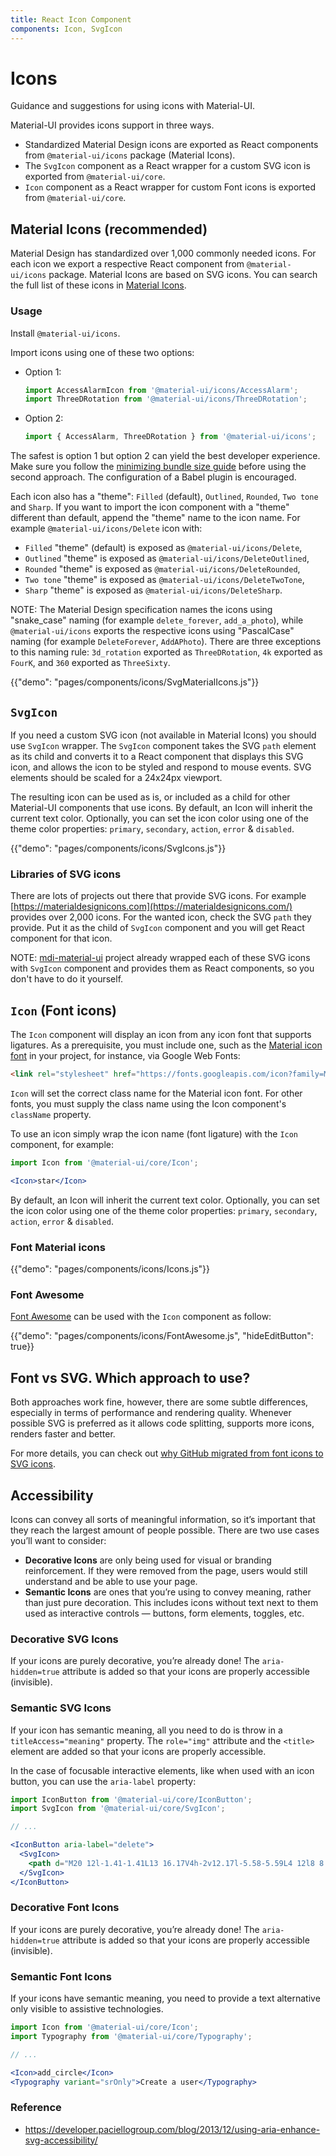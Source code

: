 ```yaml
---
title: React Icon Component
components: Icon, SvgIcon
---
```


# Icons

<p class="description">Guidance and suggestions for using icons with Material-UI.</p>

Material-UI provides icons support in three ways.

- Standardized Material Design icons are exported as React components from `@material-ui/icons` package (Material Icons).
- The `SvgIcon` component as a React wrapper for a custom SVG icon is exported from `@material-ui/core`.
- `Icon` component as a React wrapper for custom Font icons is exported from `@material-ui/core`.

## Material Icons (recommended)

Material Design has standardized over 1,000 commonly needed icons. For each icon we export a respective React component from `@material-ui/icons` package. Material Icons are based on SVG icons. You can search the full list of 
these icons in [Material Icons](/components/material-icons).

### Usage

Install `@material-ui/icons`.

Import icons using one of these two options:

- Option 1:

  ```jsx
  import AccessAlarmIcon from '@material-ui/icons/AccessAlarm';
  import ThreeDRotation from '@material-ui/icons/ThreeDRotation';
  ```

- Option 2:

  ```jsx
  import { AccessAlarm, ThreeDRotation } from '@material-ui/icons';
  ```

The safest is option 1 but option 2 can yield the best developer experience.
Make sure you follow the [minimizing bundle size guide](/guides/minimizing-bundle-size/#option-2) before using the second approach.
The configuration of a Babel plugin is encouraged.

Each icon also has a "theme": `Filled` (default), `Outlined`, `Rounded`, `Two tone` and `Sharp`. If you want to import the icon component with a "theme" different than default, append the "theme" name to the icon name. For example `@material-ui/icons/Delete` icon with:

- `Filled` "theme" (default) is exposed as `@material-ui/icons/Delete`,
- `Outlined` "theme" is exposed as `@material-ui/icons/DeleteOutlined`,
- `Rounded` "theme" is exposed as `@material-ui/icons/DeleteRounded`,
- `Two tone` "theme" is exposed as `@material-ui/icons/DeleteTwoTone`,
- `Sharp` "theme" is exposed as `@material-ui/icons/DeleteSharp`.

NOTE: The Material Design specification names the icons using "snake_case" naming (for example `delete_forever`, `add_a_photo`), while `@material-ui/icons` exports the respective icons using "PascalCase" naming (for example `DeleteForever`, `AddAPhoto`). There are three exceptions to this naming rule: `3d_rotation` exported as `ThreeDRotation`, `4k` exported as `FourK`, and `360` exported as `ThreeSixty`.

{{"demo": "pages/components/icons/SvgMaterialIcons.js"}}

## `SvgIcon`

If you need a custom SVG icon (not available in Material Icons) you should use `SvgIcon` wrapper.
The `SvgIcon` component takes the SVG `path` element as its child and converts it to a React component that displays this SVG icon, 
and allows the icon to be styled and respond to mouse events. SVG elements should be scaled for a 24x24px viewport.

The resulting icon can be used as is,
or included as a child for other Material-UI components that use icons.
By default, an Icon will inherit the current text color.
Optionally, you can set the icon color using one of the theme color properties: `primary`, `secondary`, `action`, `error` & `disabled`.

{{"demo": "pages/components/icons/SvgIcons.js"}}

### Libraries of SVG icons

There are lots of projects out there that provide SVG icons. For example [https://materialdesignicons.com](https://materialdesignicons.com/) provides over 2,000 icons. For the wanted icon, check the SVG `path` they provide. Put it as the child of `SvgIcon` component and you will get React component for that icon. 

NOTE: [mdi-material-ui](https://github.com/TeamWertarbyte/mdi-material-ui) project already wrapped each of these SVG icons with `SvgIcon` component and provides them as React components, so you don't have to do it yourself.

## `Icon` (Font icons)

The `Icon` component will display an icon from any icon font that supports ligatures.
As a prerequisite, you must include one, such as the
[Material icon font](https://google.github.io/material-design-icons/#icon-font-for-the-web) in your project, for instance, via Google Web Fonts:

```html
<link rel="stylesheet" href="https://fonts.googleapis.com/icon?family=Material+Icons" />
```

`Icon` will set the correct class name for the Material icon font. For other fonts, you must supply the
class name using the Icon component's `className` property.

To use an icon simply wrap the icon name (font ligature) with the `Icon` component,
for example:

```jsx
import Icon from '@material-ui/core/Icon';

<Icon>star</Icon>
```

By default, an Icon will inherit the current text color.
Optionally, you can set the icon color using one of the theme color properties: `primary`, `secondary`, `action`, `error` & `disabled`.

### Font Material icons

{{"demo": "pages/components/icons/Icons.js"}}

### Font Awesome

[Font Awesome](https://fontawesome.com/icons) can be used with the `Icon` component as follow:

{{"demo": "pages/components/icons/FontAwesome.js", "hideEditButton": true}}

## Font vs SVG. Which approach to use?

Both approaches work fine, however, there are some subtle differences, especially in terms of performance and rendering quality.
Whenever possible SVG is preferred as it allows code splitting, supports more icons, renders faster and better.

For more details, you can check out [why GitHub migrated from font icons to SVG icons](https://github.blog/2016-02-22-delivering-octicons-with-svg/).

## Accessibility

Icons can convey all sorts of meaningful information, so it’s important that they reach the largest amount of people possible.
There are two use cases you’ll want to consider:
- **Decorative Icons** are only being used for visual or branding reinforcement.
If they were removed from the page, users would still understand and be able to use your page.
- **Semantic Icons** are ones that you’re using to convey meaning, rather than just pure decoration.
This includes icons without text next to them used as interactive controls — buttons, form elements, toggles, etc.

### Decorative SVG Icons

If your icons are purely decorative, you’re already done!
The `aria-hidden=true` attribute is added so that your icons are properly accessible (invisible).

### Semantic SVG Icons

If your icon has semantic meaning, all you need to do is throw in a `titleAccess="meaning"` property.
The `role="img"` attribute and the `<title>` element are added so that your icons are properly accessible.

In the case of focusable interactive elements, like when used with an icon button, you can use the `aria-label` property:

```jsx
import IconButton from '@material-ui/core/IconButton';
import SvgIcon from '@material-ui/core/SvgIcon';

// ...

<IconButton aria-label="delete">
  <SvgIcon>
    <path d="M20 12l-1.41-1.41L13 16.17V4h-2v12.17l-5.58-5.59L4 12l8 8 8-8z" />
  </SvgIcon>
</IconButton>
```

### Decorative Font Icons

If your icons are purely decorative, you’re already done!
The `aria-hidden=true` attribute is added so that your icons are properly accessible (invisible).

### Semantic Font Icons

If your icons have semantic meaning, you need to provide a text alternative only visible to assistive technologies.

```jsx
import Icon from '@material-ui/core/Icon';
import Typography from '@material-ui/core/Typography';

// ...

<Icon>add_circle</Icon>
<Typography variant="srOnly">Create a user</Typography>
```

### Reference

- https://developer.paciellogroup.com/blog/2013/12/using-aria-enhance-svg-accessibility/
